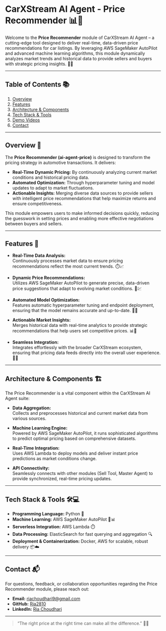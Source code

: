 # CarXStream AI Agent - Price Recommender 📊🤖

Welcome to the **Price Recommender** module of CarXStream AI Agent – a cutting-edge tool designed to deliver real-time, data-driven price recommendations for car listings. By leveraging AWS SageMaker AutoPilot and advanced machine learning algorithms, this module dynamically analyzes market trends and historical data to provide sellers and buyers with strategic pricing insights. 🚀💡

---

## Table of Contents 📚
1. [Overview](#overview)
2. [Features](#features)
3. [Architecture & Components](#architecture--components)
4. [Tech Stack & Tools](#tech-stack--tools)
5. [Demo Videos](#demo-videos)
6. [Contact](#contact)

---

## Overview 🚀

The **Price Recommender (ai-agent-price)** is designed to transform the pricing strategy in automotive transactions. It delivers:
- **Real-Time Dynamic Pricing:** By continuously analyzing current market conditions and historical pricing data.
- **Automated Optimization:** Through hyperparameter tuning and model updates to adapt to market fluctuations.
- **Actionable Insights:** Merging diverse data sources to provide sellers with intelligent price recommendations that help maximize returns and ensure competitiveness.

This module empowers users to make informed decisions quickly, reducing the guesswork in setting prices and enabling more effective negotiations between buyers and sellers.

---

## Features 🌟

- **Real-Time Data Analysis:**  
  Continuously processes market data to ensure pricing recommendations reflect the most current trends. ⏱️📈

- **Dynamic Price Recommendations:**  
  Utilizes AWS SageMaker AutoPilot to generate precise, data-driven price suggestions that adapt to evolving market conditions. 🔄💹

- **Automated Model Optimization:**  
  Features automatic hyperparameter tuning and endpoint deployment, ensuring that the model remains accurate and up-to-date. 🔧🤖

- **Actionable Market Insights:**  
  Merges historical data with real-time analytics to provide strategic recommendations that help users set competitive prices. 📊🧠

- **Seamless Integration:**  
  Integrates effortlessly with the broader CarXStream ecosystem, ensuring that pricing data feeds directly into the overall user experience. 🔗✨

---

## Architecture & Components 🏗️

The Price Recommender is a vital component within the CarXStream AI Agent suite:
- **Data Aggregation:**  
  Collects and preprocesses historical and current market data from various sources.
  
- **Machine Learning Engine:**  
  Powered by AWS SageMaker AutoPilot, it runs sophisticated algorithms to predict optimal pricing based on comprehensive datasets.

- **Real-Time Integration:**  
  Uses AWS Lambda to deploy models and deliver instant price predictions as market conditions change.

- **API Connectivity:**  
  Seamlessly connects with other modules (Sell Tool, Master Agent) to provide synchronized, real-time pricing updates.

---

## Tech Stack & Tools 🛠️💻

- **Programming Language:** Python 🐍
- **Machine Learning:** AWS SageMaker AutoPilot 🤖📊
- **Serverless Integration:** AWS Lambda ⏱️
- **Data Processing:** ElasticSearch for fast querying and aggregation 🔍
- **Deployment & Containerization:** Docker, AWS for scalable, robust delivery 📦☁️

---

## Contact 📬

For questions, feedback, or collaboration opportunities regarding the Price Recommender module, please reach out:

- **Email:** [riachoudhari9@gmail.com](mailto:riachoudhari9@gmail.com)
- **GitHub:** [Ria2810](https://github.com/Ria2810)
- **LinkedIn:** [Ria Choudhari](https://www.linkedin.com/in/ria-choudhari-a681b5200)

---

>“The right price at the right time can make all the difference.” 🚀🌟

